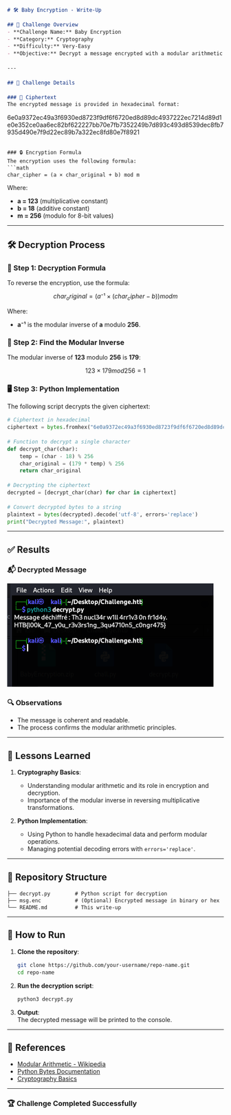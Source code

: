 


```markdown
# 🛠️ Baby Encryption - Write-Up

## 🎯 Challenge Overview
- **Challenge Name:** Baby Encryption  
- **Category:** Cryptography  
- **Difficulty:** Very-Easy
- **Objective:** Decrypt a message encrypted with a modular arithmetic formula.

---

## 🧩 Challenge Details

### 📜 Ciphertext
The encrypted message is provided in hexadecimal format:
```
6e0a9372ec49a3f6930ed8723f9df6f6720ed8d89dc4937222ec7214d89d1e0e352ce0aa6ec82bf622227bb70e7fb7352249b7d893c493d8539dec8fb7935d490e7f9d22ec89b7a322ec8fd80e7f8921
```

### 🔒 Encryption Formula
The encryption uses the following formula:
```math
char_cipher = (a × char_original + b) mod m
```
Where:
- **a = 123** (multiplicative constant)
- **b = 18** (additive constant)
- **m = 256** (modulo for 8-bit values)

---

## 🛠️ Decryption Process

### 🧮 Step 1: Decryption Formula
To reverse the encryption, use the formula:
```math
char_original = (a⁻¹ × (char_cipher - b)) mod m
```
Where:
- **a⁻¹** is the modular inverse of **a** modulo **256**.

### 🔎 Step 2: Find the Modular Inverse
The modular inverse of **123** modulo **256** is **179**:
```math
123 × 179 mod 256 = 1
```

### 🖥️ Step 3: Python Implementation
The following script decrypts the given ciphertext:
```python
# Ciphertext in hexadecimal
ciphertext = bytes.fromhex("6e0a9372ec49a3f6930ed8723f9df6f6720ed8d89dc4937222ec7214d89d1e0e352ce0aa6ec82bf622227bb70e7fb7352249b7d893c493d8539dec8fb7935d490e7f9d22ec89b7a322ec8fd80e7f8921")

# Function to decrypt a single character
def decrypt_char(char):
    temp = (char - 18) % 256
    char_original = (179 * temp) % 256
    return char_original

# Decrypting the ciphertext
decrypted = [decrypt_char(char) for char in ciphertext]

# Convert decrypted bytes to a string
plaintext = bytes(decrypted).decode('utf-8', errors='replace')
print("Decrypted Message:", plaintext)
```

---

## ✅ Results

### 📬 Decrypted Message

![Decrypted Message](../VeryEasy/Images/image.png)



### 🔍 Observations
- The message is coherent and readable.
- The process confirms the modular arithmetic principles.

---

## 🧠 Lessons Learned

1. **Cryptography Basics**:
   - Understanding modular arithmetic and its role in encryption and decryption.
   - Importance of the modular inverse in reversing multiplicative transformations.

2. **Python Implementation**:
   - Using Python to handle hexadecimal data and perform modular operations.
   - Managing potential decoding errors with `errors='replace'`.

---

## 📂 Repository Structure

```
├── decrypt.py        # Python script for decryption
├── msg.enc           # (Optional) Encrypted message in binary or hex
└── README.md         # This write-up
```

---

## 🚀 How to Run

1. **Clone the repository**:
   ```bash
   git clone https://github.com/your-username/repo-name.git
   cd repo-name
   ```

2. **Run the decryption script**:
   ```bash
   python3 decrypt.py
   ```

3. **Output**:  
   The decrypted message will be printed to the console.

---

## 📖 References

- [Modular Arithmetic - Wikipedia](https://en.wikipedia.org/wiki/Modular_arithmetic)
- [Python Bytes Documentation](https://docs.python.org/3/library/stdtypes.html#bytes)
- [Cryptography Basics](https://crypto.stackexchange.com/)

---

### 🏆 Challenge Completed Successfully
```
